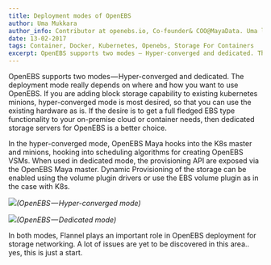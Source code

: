 ```yaml
---
title: Deployment modes of OpenEBS
author: Uma Mukkara
author_info: Contributor at openebs.io, Co-founder& COO@MayaData. Uma led product development in the early days of MayaData (CloudByte).
date: 13-02-2017
tags: Container, Docker, Kubernetes, Openebs, Storage For Containers
excerpt: OpenEBS supports two modes — Hyper-converged and dedicated. The deployment mode really depends on where and how you want to use OpenEBS.
---
```


OpenEBS supports two modes — Hyper-converged and dedicated. The deployment mode really depends on where and how you want to use OpenEBS. If you are adding block storage capability to existing kubernetes minions, hyper-converged mode is most desired, so that you can use the existing hardware as is. If the desire is to get a full fledged EBS type functionality to your on-premise cloud or container needs, then dedicated storage servers for OpenEBS is a better choice.

In the hyper-converged mode, OpenEBS Maya hooks into the K8s master and minions, hooking into scheduling algorithms for creating OpenEBS VSMs. When used in dedicated mode, the provisioning API are exposed via the OpenEBS Maya master. Dynamic Provisioning of the storage can be enabled using the volume plugin drivers or use the EBS volume plugin as in the case with K8s.

![](https://cdn-images-1.medium.com/max/800/1*MxM5MmWCB_5mmy7A5bor6Q.png)*(OpenEBS — Hyper-converged mode)*


![](https://cdn-images-1.medium.com/max/800/1*MAbRf5rJfv8w_OvZz02q7g.png)*(OpenEBS — Dedicated mode)*

In both modes, Flannel plays an important role in OpenEBS deployment for storage networking. A lot of issues are yet to be discovered in this area.. yes, this is just a start.
